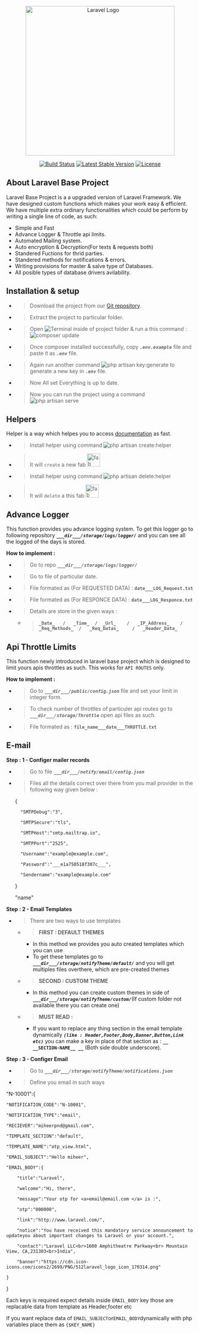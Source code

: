 <p align="center"><a href="https://laravel.com" target="_blank"><img src="https://raw.githubusercontent.com/laravel/art/master/logo-lockup/5%20SVG/2%20CMYK/1%20Full%20Color/laravel-logolockup-cmyk-red.svg" width="400" alt="Laravel Logo"></a></p>

<p align="center">
<a href="https://travis-ci.org/laravel/framework"><img src="https://travis-ci.org/laravel/framework.svg" alt="Build Status"></a>
<a href="https://packagist.org/packages/laravel/framework"><img src="https://img.shields.io/packagist/v/laravel/framework" alt="Latest Stable Version"></a>
<a href="https://packagist.org/packages/laravel/framework"><img src="https://img.shields.io/packagist/l/laravel/framework" alt="License"></a>
</p>

## About Laravel Base Project

Laravel Base Project is a a upgraded version of Laravel Framework. We have designed custom functions which makes your work easy & efficient. We have multiple extra ordinary functionalities which could be perform by writing a single line of code, as such:

- Simple and Fast
- Advance Logger & Throttle api limits.
- Automated Mailing system.
- Auto encryption & Decryption(For texts & requests both)
- Standered Fuctions for thrid parties.
- Standered methods for notifications & errors.
- Writing provisions for master & salve type of Databases.
- All posible types of database drivers avilability.

## Installation & setup

- > Download the project from our [Git repository](https://www.laravel.com/).
- > Extract the project to particular folder.
- > Open <img src="https://img.shields.io/badge/Terminal------blue" alt="Terminal"> inside of project folder & run a this command : <img src="https://img.shields.io/badge/composer%20update-%20-lightgrey" alt="composer update">
- > Once composer installed successfully, copy ***`.env.example`*** file and paste it as ***`.env`***  file.
- > Again run another command <img src="https://img.shields.io/badge/php%20artisan%20key%3Agenerate-%20-lightgrey" alt="php artisan key:generate"> to generate a new key in ***`.env`*** file.
- > Now All set Everything is up to date.
- > Now you can run the project using a command <img src="https://img.shields.io/badge/php%20artisan%20serve-%20-lightgrey" alt="php artisan serve">

## Helpers

Helper is a way which helpes you to access [documentation](https://miheer-mantra.gitbook.io/documentation/) as fast.
- > Install helper using command <img src="https://img.shields.io/badge/php%20artisan%20create%3Ahelper-%20-lightgrey" alt="php artisan create:helper">
- > It will `create` a new fab <img src="https://ourimagehosting.com/images/2022/10/01/image.png" alt="fab" width="35px" hieght="35px">
- > Install helper using command <img src="https://img.shields.io/badge/php%20artisan%20delete%3Ahelper-%20-lightgrey" alt="php artisan delete:helper">
- > It will `delete` a this  fab <img src="https://ourimagehosting.com/images/2022/10/01/image.png" alt="fab" width="35px" hieght="35px">

## Advance Logger

This function provides you advance logging system.
To get this logger go to following repository ***`___dir___/storage/logs/logger/`*** and you can see all the logged of the days is stored.

**How to implement :**
- >Go to repo ***`___dir___/storage/logs/logger/`*** 
- >Go to file of particular date.
- >File formated as (For REQUESTED DATA) : **`date___LOG_Request.txt`**
- >File formated as (For RESPONCE DATA) : **`date___LOG_Responce.txt`**
- >Details are store in the given ways : 
    - >**`_Date_   /   _Time_  /  _Url_    /   _IP_Address_    /    _Req_Methods_  /   _Req_Datas_     /   _Header_Data_`**

## Api Throttle Limits

This function newly introduced in laravel base project which is designed to limit yours apis throttles as such.
This works for `API ROUTES` only.

**How to implement :**
- >Go to ***`___dir___/public/config.json`***  file and set your limit in integer form.
- >To check number of throttles of particuler api routes go to ***`___dir___/storage/Throttle`*** open api files as such.
- >File formated as : **`file_name___date___THROTTLE.txt`**

## E-mail

**Step : 1 - Configer mailer records**
- >Go to file ***`___dir___/notify/email/config.json`***
- >Files all the details correct over there from you mail provider in the following way given below : 

    {

        "SMTPDebug":"3",

        "SMTPSecure":"tls",

        "SMTPHost":"smtp.mailtrap.io",

        "SMTPPort":"2525",

        "Username":"example@example.com",

        "Password":"___e1a750518f307c___",

        "Sendername":"example@example.com"
    }

    "name"


**Step : 2 - Email Templates**
- > There are two ways to use templates
    - >**FIRST : DEFAULT THEMES**
        - In this method we provides you auto created templates which you can use
        - To get these templates go to ***`___dir___/storage/notifyTheme/default/`*** and you will get multiples files overthere, which are pre-created themes

    - >**SECOND : CUSTOM THEME**
        - In this method you can create custom themes in side of ***`___dir___/storage/notifyTheme/custom/`***(If custom folder not available there you can create one)

    - >**MUST READ :**
        - If you want to replace any thing section in the email template dynamically ***`(like : Header,Footer,Body,Banner,Button,Link etc)`*** you can make a key in place of that section as : **`__ __SECTION-NAME__ __`** (Both side double underscore).  

**Step : 3 - Configer Email**
- >Go to ***`___dir___/storage/notifyTheme/notifications.json`***
- >Define you email in such ways

"N-10001":{
    
    "NOTIFICATION_CODE":"N-10001",

    "NOTIFICATION_TYPE":"email",

    "RECIEVER":"miheerpnd@gmail.com",

    "TEMPLATE_SECTION":"default",

    "TEMPLATE_NAME":"otp_view.html",

    "EMAIL_SUBJECT":"Hello miheer",

    "EMAIL_BODY":{

        "title":"Laravel",

        "welcome":"Hi, there",

        "message":"Your otp for <a>email@email.com </a> is :",

        "otp":"000000",

        "link":"http://www.laravel.com/",

        "notice":"You have received this mandatory service announcement to updateyou about important changes to Laravel or your account.",

        "contact":"Laravel LLC<br>1600 Amphitheatre Parkway<br> Mountain View, CA,231303<br>India",

        "banner":"https://cdn.icon-icons.com/icons2/2699/PNG/512laravel_logo_icon_170314.png"

    }

}

Each keys is required expect details inside `EMAIL_BODY` key those are replacable data from template as Header,footer etc

If you want replace data of `EMAIL_SUBJECT`or`EMAIL_BODY`dynamically with php variables place them as `{$KEY_NAME}`
